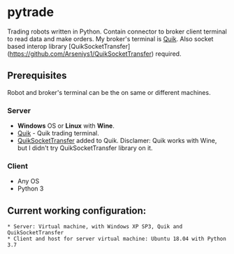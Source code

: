 # pytrade

Trading robots written in Python. Contain connector to broker client terminal to read data and make orders. 
My broker's terminal is [Quik](https://arqatech.com/en/products/quik/). Also  socket based interop library [QuikSocketTransfer] (https://github.com/Arseniys1/QuikSocketTransfer) required.

## Prerequisites
Robot and broker's terminal can be the on same or different machines. 

### Server 

* **Windows** OS or **Linux** with **Wine**. 
* [Quik](https://arqatech.com/en/products/quik/) - Quik trading terminal.
* [QuikSocketTransfer](https://github.com/Arseniys1/QuikSocketTransfer) added to Quik.
Disclamer: Quik works with Wine, but I didn't try QuikSocketTransfer library on it.


### Client
* Any OS
* Python 3

## Current working configuration:
``` 
* Server: Virtual machine, with Windows XP SP3, Quik and QuikSocketTransfer
* Client and host for server virtual machine: Ubuntu 18.04 with Python 3.7
```
